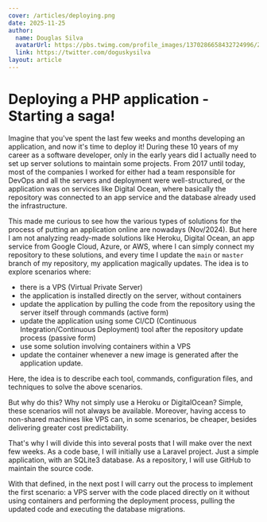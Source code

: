 ```yaml
---
cover: /articles/deploying.png
date: 2025-11-25
author:
  name: Douglas Silva
  avatarUrl: https://pbs.twimg.com/profile_images/1370286658432724996/ZMSDzzIi_400x400.jpg
  link: https://twitter.com/doguskysilva
layout: article
---
```


# Deploying a PHP application - Starting a saga!
Imagine that you've spent the last few weeks and months developing an application, and now it's time to deploy it! During these 10 years of my career as a software developer, only in the early years did I actually need to set up server solutions to maintain some projects. From 2017 until today, most of the companies I worked for either had a team responsible for DevOps and all the servers and deployment were well-structured, or the application was on services like Digital Ocean, where basically the repository was connected to an app service and the database already used the infrastructure.

This made me curious to see how the various types of solutions for the process of putting an application online are nowadays (Nov/2024). But here I am not analyzing ready-made solutions like Heroku, Digital Ocean, an app service from Google Cloud, Azure, or AWS, where I can simply connect my repository to these solutions, and every time I update the `main` or `master` branch of my repository, my application magically updates. The idea is to explore scenarios where:

- there is a VPS (Virtual Private Server)
- the application is installed directly on the server, without containers
- update the application by pulling the code from the repository using the server itself through commands (active form)
- update the application using some CI/CD (Continuous Integration/Continuous Deployment) tool after the repository update process (passive form)
- use some solution involving containers within a VPS
- update the container whenever a new image is generated after the application update.

Here, the idea is to describe each tool, commands, configuration files, and techniques to solve the above scenarios.

But why do this? Why not simply use a Heroku or DigitalOcean? Simple, these scenarios will not always be available. Moreover, having access to non-shared machines like VPS can, in some scenarios, be cheaper, besides delivering greater cost predictability.

That's why I will divide this into several posts that I will make over the next few weeks. As a code base, I will initially use a Laravel project. Just a simple application, with an SQLite3 database. As a repository, I will use GitHub to maintain the source code.

With that defined, in the next post I will carry out the process to implement the first scenario: a VPS server with the code placed directly on it without using containers and performing the deployment process, pulling the updated code and executing the database migrations.
